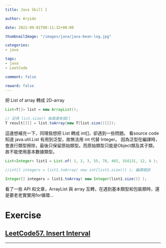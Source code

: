 ```yaml
---
title: Java Skill 1

author: Aryido

date: 2022-09-01T08:11:32+08:00

thumbnailImage: "/images/java/java-bean-log.jpg"

categories:
- java

tags:
- java
- LeetCode

comment: false

reward: false
---
```

<!--BODY-->

把 List of array 轉成 2D-array
```java
List<T[]> list = new ArrayList();

// 記得 list.size() 後面還有個[]
T result[][] = list.toArray(new T[list.size()][]);
```

<!--more-->
這邊想補充一下，同理我想把 List<Integer> 轉成 int[]，卻遇到一些問題。 看source code 知道 java.util.List<E> 有用到泛型，故無法用 int 代替 Integer。
因為泛型在編譯時，會進行類型擦除，最後只保留原始類型。而原始類型只能是Object類及其子類，故不能使用基本數據類型。
```java
List<Integer> list1 = List.of( 1, 2, 3, 55, 78, 465, 354131, 12, 6 );

//int[] integers = list1.toArray( new int[list1.size()] ); 編譯錯誤

Integer[] integers = list1.toArray( new Integer[list1.size()] );

```
看了一些 API 和文章，ArrayList 與 array 互轉，在遇到基本類型和包裝類時，還是要老老實實用for循環...

# Exercise
## [LeetCode57. Insert Interval](https://leetcode.com/problems/insert-interval/)

---